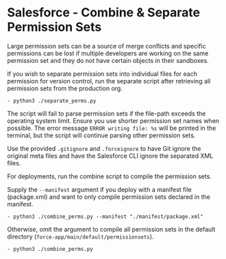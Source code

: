 # Salesforce - Combine & Separate Permission Sets
Large permission sets can be a source of merge conflicts and specific permissions can be lost if multiple developers are working on the same permission set and they do not have certain objects in their sandboxes.

If you wish to separate permission sets into individual files for each permission for version control, run the separate script after retrieving all permission sets from the production org.

```
- python3 ./separate_perms.py
```

The script will fail to parse permission sets if the file-path exceeds the operating system limit. Ensure you use shorter permission set names when possible.
The error message `ERROR writing file: %s` will be printed in the terminal, but the script will continue parsing other permission sets.

Use the provided `.gitignore` and `.forceignore` to have Git ignore the original meta files and have the Salesforce CLI ignore the separated XML files.

For deployments, run the combine script to compile the permission sets.

Supply the `--manifest` argument if you deploy with a manifest file (package.xml) and want to only compile permission sets declared in the manifest.

```
- python3 ./combine_perms.py --manifest "./manifest/package.xml"
```

Otherwise, omit the argument to compile all permission sets in the default directory (`force-app/main/default/permissionsets`).

```
- python3 ./combine_perms.py
```
